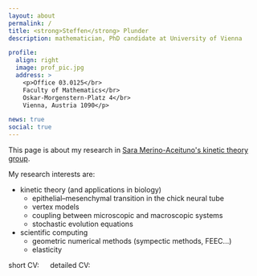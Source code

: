 ```yaml
---
layout: about
permalink: /
title: <strong>Steffen</strong> Plunder
description: mathematician, PhD candidate at University of Vienna

profile:
  align: right
  image: prof_pic.jpg
  address: >
    <p>Office 03.0125</br>
    Faculty of Mathematics</br>
    Oskar-Morgenstern-Platz 4</br>
    Vienna, Austria 1090</p>

news: true
social: true
---
```


This page is about my research in <a href="https://saramerinoaceituno.wordpress.com/">Sara Merino-Aceituno's kinetic theory group</a>.

My research interests are:
- kinetic theory (and applications in biology)
  - epithelial–mesenchymal transition in the chick neural tube
  - vertex models
  - coupling between microscopic and macroscopic systems
  - stochastic evolution equations
- scientific computing
  - geometric numerical methods (sympectic methods, FEEC...)
  - elasticity


short CV: <a href="https://www.linkedin.com/in/{{ site.linkedin_username }}" target="_blank" title="LinkedIn"><i class="fab fa-linkedin"></i></a>
&emsp;
detailed CV: <a href="https://orcid.org/{{ site.orcid_id }}" target="_blank" title="ORCID"><i class="ai ai-orcid"></i></a>
